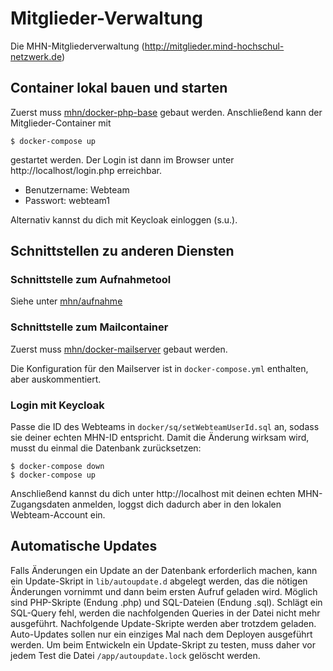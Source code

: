 # Mitglieder-Verwaltung

Die MHN-Mitgliederverwaltung (http://mitglieder.mind-hochschul-netzwerk.de)

## Container lokal bauen und starten

Zuerst muss [mhn/docker-php-base](https://gitlab.mind-hochschul-netzwerk.de/mhn/docker-php-base) gebaut werden. Anschließend kann der Mitglieder-Container mit 

    $ docker-compose up
    
gestartet werden. Der Login ist dann im Browser unter http://localhost/login.php erreichbar.

* Benutzername: Webteam
* Passwort: webteam1

 Alternativ kannst du dich mit Keycloak einloggen (s.u.).

## Schnittstellen zu anderen Diensten

### Schnittstelle zum Aufnahmetool

Siehe unter [mhn/aufnahme](https://gitlab.mind-hochschul-netzwerk.de/mhn/aufnahme)

### Schnittstelle zum Mailcontainer

Zuerst muss [mhn/docker-mailserver](https://gitlab.mind-hochschul-netzwerk.de/mhn/docker-mailserver) gebaut werden.

Die Konfiguration für den Mailserver ist in `docker-compose.yml` enthalten, aber auskommentiert.

### Login mit Keycloak

Passe die ID des Webteams in `docker/sq/setWebteamUserId.sql` an, sodass sie deiner echten MHN-ID entspricht. Damit die Änderung wirksam wird, musst du einmal die Datenbank zurücksetzen:

```
$ docker-compose down
$ docker-compose up
```

Anschließend kannst du dich unter http://localhost mit deinen echten MHN-Zugangsdaten anmelden, loggst dich dadurch aber in den lokalen Webteam-Account ein.

## Automatische Updates

Falls Änderungen ein Update an der Datenbank erforderlich machen, kann ein Update-Skript in `lib/autoupdate.d` abgelegt werden, das die nötigen Änderungen vornimmt und dann beim ersten Aufruf geladen wird. Möglich sind PHP-Skripte (Endung .php) und SQL-Dateien (Endung .sql). Schlägt ein SQL-Query fehl, werden die nachfolgenden Queries in der Datei nicht mehr ausgeführt. Nachfolgende Update-Skripte werden aber trotzdem geladen. Auto-Updates sollen nur ein einziges Mal nach dem Deployen ausgeführt werden. Um beim Entwickeln ein Update-Skript zu testen, muss daher vor jedem Test die Datei `/app/autoupdate.lock` gelöscht werden.
